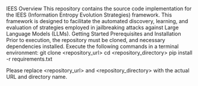 IEES
Overview
This repository contains the source code implementation for the IEES (Information Entropy Evolution Strategies) framework. This framework is designed to facilitate the automated discovery, learning, and evaluation of strategies employed in jailbreaking attacks against Large Language Models (LLMs).
Getting Started
Prerequisites and Installation
Prior to execution, the repository must be cloned, and necessary dependencies installed. Execute the following commands in a terminal environment:
git clone <repository_url>
cd <repository_directory>
pip install -r requirements.txt

Please replace <repository_url> and <repository_directory> with the actual URL and directory name.
